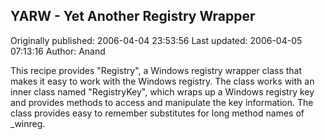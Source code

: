 ## YARW - Yet Another Registry Wrapper

Originally published: 2006-04-04 23:53:56
Last updated: 2006-04-05 07:13:16
Author: Anand 

This recipe provides "Registry", a Windows registry wrapper class that makes it easy to work with the Windows registry. The class works with an inner class named "RegistryKey", which wraps up a Windows registry key and provides methods to access and manipulate the key information. The class provides easy to remember substitutes for long method names of _winreg.
